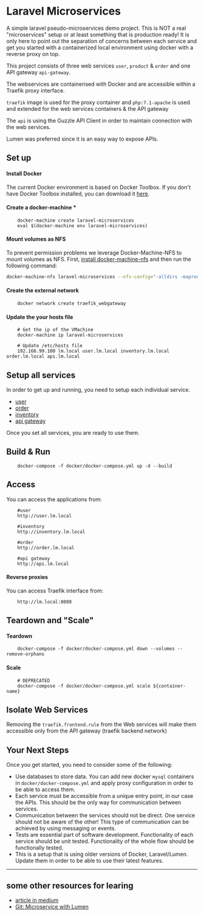 # Laravel Microservices

A simple laravel pseudo-microservices demo project.
This is NOT a real "microservices" setup or at least something that is production ready!
It is only here to point out the separation of concerns between each service and get you started
with a containerized local environment using docker with a reverse proxy on top.

This project consists of three web services `user`, `product` & `order` and 
one API gateway `api-gateway`.

The webservices are containerised with Docker and are accessible within a
Traefik proxy interface. 

`traefik` image is used for the proxy container and `php:7.1-apache` is used and extended
for the web services containers & the API gateway

The `api` is using the Guzzle API Client in order to maintain connection with the web services.

Lumen was preferred since it is an easy way to expose APIs.

Set up
------------

#### Install Docker
The current Docker environment is based on Docker Toolbox. 
If you don't have Docker Toolbox installed, you can download it [here](https://www.docker.com/products/docker-toolbox).


#### Create a docker-machine *
```
    docker-machine create laravel-microservices
    eval $(docker-machine env laravel-microservices)
```

#### Mount volumes as NFS
To prevent permission problems we leverage Docker-Machine-NFS to mount volumes as NFS.
First, [install docker-machine-nfs](https://github.com/adlogix/docker-machine-nfs) and then run the following command:
```bash
docker-machine-nfs laravel-microservices --nfs-config="-alldirs -maproot=0" --mount-opts="noacl,async,nolock,vers=3,udp,noatime,actimeo=1"
```

#### Create the external network
```
    docker network create traefik_webgateway
```

#### Update the your hosts file
```
    # Get the ip of the VMachine
    docker-machine ip laravel-microservices
    
    # Update /etc/hosts file
    192.168.99.100 lm.local user.lm.local inventory.lm.local order.lm.local api.lm.local
```

Setup all services
------------
In order to get up and running, you need to setup each
individual service.

- [user](user/readme.md)
- [order](order/readme.md)
- [inventory](user/readme.md)
- [api gateway](api-gateway/readme.md)

Once you set all services, you are ready to use them.

Build & Run
------------
```
    docker-compose -f docker/docker-compose.yml up -d --build
```

Access
------------
You can access the applications from:
```
    #user
    http://user.lm.local
    
    #inventory
    http://inventory.lm.local
    
    #order
    http://order.lm.local
    
    #api gateway
    http://api.lm.local
```

#### Reverse proxies
You can access Traefik interface from:
```
    http://lm.local:8080
```

Teardown and "Scale"
------------
#### Teardown
```
    docker-compose -f docker/docker-compose.yml down --volumes --remove-orphans
```

#### Scale
```
    # DEPRECATED
    docker-compose -f docker/docker-compose.yml scale ${container-name}
```

Isolate Web Services
------------
Removing the `traefik.frontend.rule` from the Web services will make
them accessible only from the API gateway (traefik backend network)

Your Next Steps
------------
Once you get started, you need to consider some of the following:

- Use databases to store data. You can add new docker `mysql` containers in `docker/docker-compose.yml` and apply 
proxy configuration in order to be able to access them.
- Each service must be accessible from a unique entry point, in our case the APIs.
This should be the only way for communication between services.
- Communication between the services should not be direct. One service should not be aware of the other!
This type of communication can be achieved by using messaging or events.
- Tests are essential part of software development. Functionality of each service should be
unit tested. Functionality of the whole flow should be functionally tested.
- This is a setup that is using older versions of Docker, Laravel/Lumen. Update them in order to be able to
use their latest features.

<hr>

**some other resources for learing**
-------------
- [article in medium](https://medium.com/@OlabodeAbesin/microservice-architecture-the-complete-guide-357bf7131cf1)
- [Git: Microservice with Lumen](https://github.com/OlabodeAbesin/Microservices-with-Lumen)
